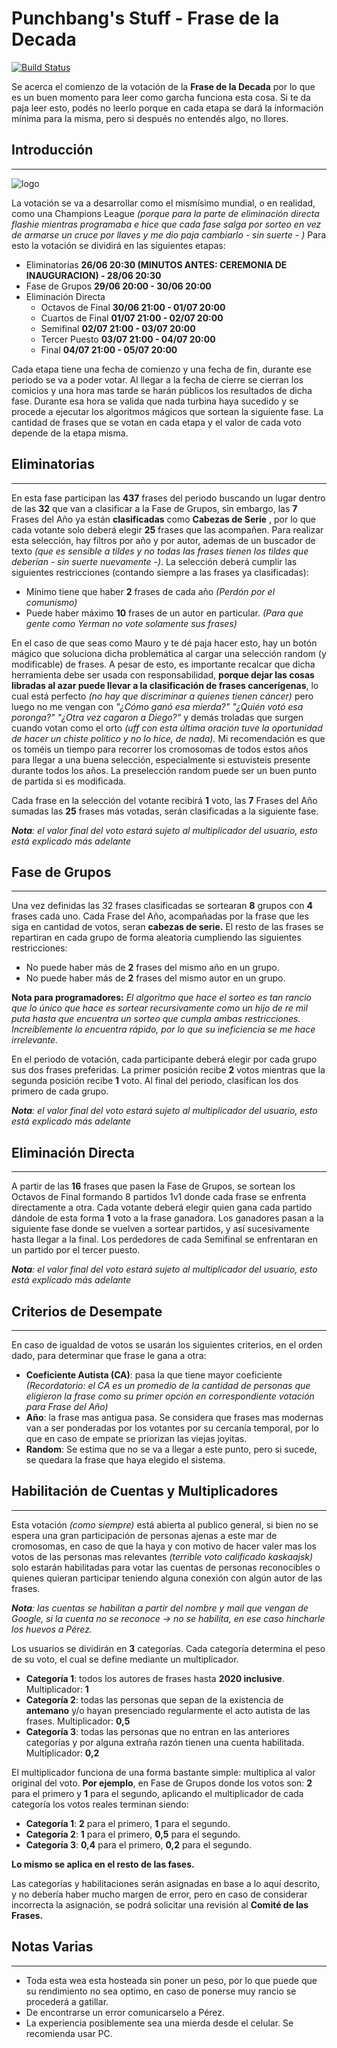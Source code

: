 

# Punchbang's Stuff - Frase de la Decada
[![Build Status](https://travis-ci.org/dperezferrando/frase-de-la-decada.svg?branch=master)](https://travis-ci.org/dperezferrando/frase-de-la-decada)

Se acerca el comienzo de la votación de la **Frase de la Decada** por lo que es un buen momento para leer como garcha funciona esta cosa. Si te da paja leer esto, podés no leerlo porque en cada etapa se dará la información mínima para la misma, pero si después no entendés algo, no llores.


## Introducción
---------------
![logo](https://i.imgur.com/ILrP3qH.png)

La votación se va a desarrollar como el mismísimo mundial, o en realidad, como una Champions League *(porque para la parte de eliminación directa flashie mientras programaba e hice que cada fase salga por sorteo en vez de armarse un cruce por llaves y me dio paja cambiarlo - sin suerte - )*
Para esto la votación se dividirá en las siguientes etapas:


 * Eliminatorias **26/06 20:30 (MINUTOS ANTES: CEREMONIA DE INAUGURACION) - 28/06 20:30**
 * Fase de Grupos **29/06 20:00 - 30/06 20:00**
 * Eliminación Directa
   * Octavos de Final **30/06 21:00 - 01/07 20:00**
   * Cuartos de Final **01/07 21:00 - 02/07 20:00**
   * Semifinal **02/07 21:00 - 03/07 20:00**
   * Tercer Puesto **03/07 21:00 - 04/07 20:00**
   * Final **04/07 21:00 - 05/07 20:00**

Cada etapa tiene una fecha de comienzo y una fecha de fin, durante ese periodo se va a poder votar. Al llegar a la fecha de cierre se cierran los comicios y una hora mas tarde se harán públicos los resultados de dicha fase. Durante esa hora se valida que nada turbina haya sucedido y se procede a ejecutar los algoritmos mágicos que sortean la siguiente fase.
La cantidad de frases que se votan en cada etapa y el valor de cada voto depende de la etapa misma.

## Eliminatorias
---------------
En esta fase participan las **437** frases del periodo buscando un lugar dentro de las **32** que van a clasificar a la Fase de Grupos, sin embargo, las **7** Frases del Año ya están **clasificadas** como **Cabezas de Serie** , por lo que cada votante solo deberá elegir **25** frases que las acompañen.
Para realizar esta selección, hay filtros por año y por autor, ademas de un buscador de texto *(que es sensible a tildes y no todas las frases tienen los tildes que deberían - sin suerte nuevamente -)*.
La selección  deberá cumplir las siguientes restricciones (contando siempre a las frases ya clasificadas):
* Mínimo tiene que haber **2** frases de cada año *(Perdón por el comunismo)*
* Puede haber máximo **10** frases de un autor en particular. *(Para que gente como Yerman no vote solamente sus frases)*

 En el caso de que seas como Mauro y te dé paja hacer esto, hay un botón mágico que soluciona dicha problemática al cargar una selección random (y modificable) de frases. A pesar de esto, es importante recalcar que dicha herramienta debe ser usada con responsabilidad, **porque dejar las cosas libradas al azar puede llevar a la clasificación de frases cancerígenas**, lo cual está perfecto *(no hay que discriminar a quienes tienen cáncer)* pero luego no me vengan con *"¿Cómo ganó esa mierda?"* *"¿Quién votó esa poronga?"* *"¿Otra vez cagaron a Diego?"*  y demás troladas que surgen cuando votan como el orto *(uff con esta última oración tuve la oportunidad de hacer un chiste político y no lo hice, de nada).*
Mi recomendación es que os toméis un tiempo para recorrer los cromosomas de todos estos años para llegar a una buena selección, especialmente si estuvisteis presente durante todos los años. La preselección random puede ser un buen punto de partida si es modificada.

Cada frase en la selección del votante recibirá **1** voto, las **7** Frases del Año sumadas las **25** frases más votadas, serán clasificadas a la siguiente fase.

***Nota**: el valor final del voto estará sujeto al multiplicador del usuario, esto está explicado más adelante*

## Fase de Grupos
---------------
Una vez definidas las 32 frases clasificadas se sortearan **8** grupos con **4** frases cada uno. Cada Frase del Año, acompañadas por la frase que les siga en cantidad de votos, seran **cabezas de serie.**
El resto de las frases se repartiran en cada grupo de forma aleatoria cumpliendo las siguientes restricciones:
* No puede haber más de **2** frases del mismo año en un grupo.
* No puede haber más de **2** frases del mismo autor en un grupo.

**Nota para programadores:** *El algoritmo que hace el sorteo es tan rancio que lo único que hace es sortear recursivamente como un hijo de re mil puta hasta que encuentra un sorteo que cumpla ambas restricciones. Increíblemente lo encuentra rápido, por lo que su ineficiencia se me hace irrelevante.*

En el periodo de votación, cada participante deberá elegir por cada grupo sus dos frases preferidas. La primer posición recibe **2** votos mientras que la segunda posición recibe **1** voto. Al final del periodo, clasifican los dos primero de cada grupo.

***Nota**: el valor final del voto estará sujeto al multiplicador del usuario, esto está explicado más adelante*

## Eliminación Directa
---------------
A partir de las **16** frases que pasen la Fase de Grupos, se sortean los Octavos de Final formando 8 partidos 1v1 donde cada frase se enfrenta directamente a otra. Cada votante deberá elegir quien gana cada partido dándole de esta forma **1** voto a la frase ganadora.
Los ganadores pasan a la siguiente fase donde se vuelven a sortear partidos, y así sucesivamente hasta llegar a la final.  Los perdedores de cada Semifinal se enfrentaran en un partido por el tercer puesto.

***Nota**: el valor final del voto estará sujeto al multiplicador del usuario, esto está explicado más adelante*

## Criterios de Desempate
---------------
En caso de igualdad de votos se usarán los siguientes criterios, en el orden dado, para determinar que frase le gana a otra:
* **Coeficiente Autista (CA)**: pasa la que tiene mayor coeficiente *(Recordatorio: el CA es un promedio de la cantidad de personas que eligieron la frase como su primer opción en correspondiente votación para Frase del Año)*
* **Año**: la frase mas antigua pasa. Se considera que frases mas modernas van a ser ponderadas por los votantes por su cercanía temporal, por lo que en caso de empate se priorizan las viejas joyitas.
* **Random**: Se estima que no se va a llegar a este punto, pero si sucede, se quedara la frase que haya elegido el sistema.

## Habilitación de Cuentas y Multiplicadores
---------------
Esta votación *(como siempre)* está abierta al publico general, si bien no se espera una gran participación de personas ajenas a este mar de cromosomas, en caso de que la haya y con motivo de hacer valer mas los votos de las personas mas relevantes *(terrible voto calificado kaskaajsk)* solo estarán habilitadas para votar las cuentas de personas reconocibles o quienes quieran participar teniendo alguna conexión con algún autor de las frases.

***Nota**: las cuentas se habilitan a partir del nombre y mail que vengan de Google, si la cuenta no se reconoce -> no se habilita, en ese caso hincharle los huevos a Pérez.*

Los usuarios se dividirán en **3** categorías. Cada categoría determina el peso de su voto, el cual se define mediante un multiplicador.

* **Categoría 1**: todos los autores de frases hasta **2020 inclusive**. Multiplicador: **1**
* **Categoría 2**: todas las personas que sepan de la existencia de **antemano** y/o hayan presenciado regularmente el acto autista de las frases. Multiplicador: **0,5**
* **Categoría 3**: todas las personas que no entran en las anteriores categorías y por alguna extraña razón tienen una cuenta habilitada. Multiplicador: **0,2**

El multiplicador funciona de una forma bastante simple: multiplica al valor original del voto.
**Por ejemplo**, en Fase de Grupos donde los votos son: **2** para el primero y **1** para el segundo, aplicando el multiplicador de cada categoría los votos reales terminan siendo:

* **Categoría 1**:  **2** para el primero, **1** para el segundo.
* **Categoría 2**: **1** para el primero, **0,5** para el segundo.
* **Categoría 3**:  **0,4** para el primero, **0,2** para el segundo.

**Lo mismo se aplica en el resto de las fases.**

Las categorías y habilitaciones serán asignadas en base a lo aquí descrito, y no debería haber mucho margen de error, pero en caso de considerar incorrecta la asignación, se podrá solicitar una revisión al **Comité de las Frases.**

## Notas Varias
---------------
* Toda esta wea esta hosteada sin poner un peso, por lo que puede que su rendimiento no sea optimo, en caso de ponerse muy rancio se procederá a gatillar.
* De encontrarse un error comunicarselo a Pérez.
* La experiencia posiblemente sea una mierda desde el celular. Se recomienda usar PC.

